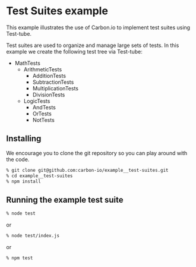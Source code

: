# Test Suites example

This example illustrates the use of Carbon.io to implement test suites using Test-tube.

Test suites are used to organize and manage large sets of tests. In this example we create the following test tree
via Test-tube:

* MathTests
  * ArithmeticTests
    * AdditionTests
    * SubtractionTests
    * MultiplicationTests
    * DivisionTests
  * LogicTests
    * AndTests
    * OrTests
    * NotTests

## Installing

We encourage you to clone the git repository so you can play around with the code. 

```sh
% git clone git@github.com:carbon-io/example__test-suites.git
% cd example__test-suites
% npm install
```

## Running the example test suite

```sh
% node test
```

or

```sh
% node test/index.js
```

or 

```sh
% npm test
```

